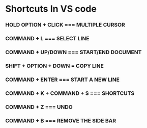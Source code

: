 # Shortcuts In VS code

### HOLD OPTION + CLICK === MULTIPLE CURSOR

### COMMAND + L === SELECT LINE

### COMMAND + UP/DOWN === START/END DOCUMENT

### SHIFT + OPTION + DOWN = COPY LINE

### COMMAND + ENTER === START A NEW LINE

### COMMAND + K + COMMAND + S === **SHORTCUTS**

### COMMAND + Z === UNDO

### COMMAND + B === REMOVE THE SIDE BAR
